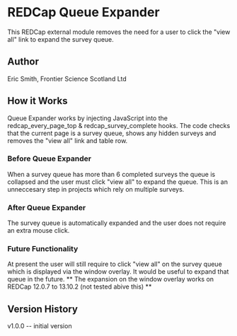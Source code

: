 # REDCap Queue Expander
This REDCap external module removes the need for a user to click the "view all" link to expand the survey queue.

## Author 
Eric Smith, Frontier Science Scotland Ltd

## How it Works
Queue Expander works by injecting JavaScript into the redcap_every_page_top & redcap_survey_complete hooks.  The code checks that the current page is a survey queue, shows any hidden surveys and removes the "view all" link and table row.

### Before Queue Expander
When a survey queue has more than 6 completed surveys the queue is collapsed and the user must click "view all" to expand the queue. This is an unneccesary step in projects which rely on multiple surveys.

### After Queue Expander
The survey queue is automatically expanded and the user does not require an extra mouse click.

### Future Functionality
At present the user will still require to click "view all" on the survey queue which is displayed via the window overlay. It would be useful to expand that queue in the future.
** The expansion on the window overlay works on REDCap 12.0.7 to 13.10.2 (not tested abive this) **

## Version History
v1.0.0 -- initial version
